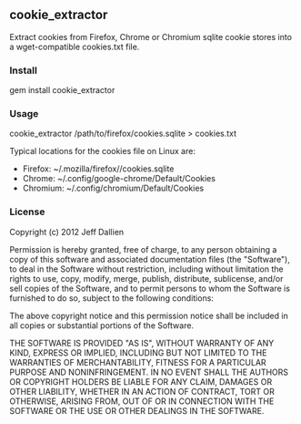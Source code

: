 cookie_extractor
----------------

Extract cookies from Firefox, Chrome or Chromium sqlite cookie stores into a wget-compatible cookies.txt file.

### Install ###

gem install cookie_extractor

### Usage ###

cookie_extractor /path/to/firefox/cookies.sqlite > cookies.txt

Typical locations for the cookies file on Linux are:

 * Firefox: ~/.mozilla/firefox/<profile directory>/cookies.sqlite
 * Chrome: ~/.config/google-chrome/Default/Cookies
 * Chromium: ~/.config/chromium/Default/Cookies

### License ###

Copyright (c) 2012 Jeff Dallien

Permission is hereby granted, free of charge, to any person obtaining a copy of this software and associated documentation files (the "Software"), to deal in the Software without restriction, including without limitation the rights to use, copy, modify, merge, publish, distribute, sublicense, and/or sell copies of the Software, and to permit persons to whom the Software is furnished to do so, subject to the following conditions:

The above copyright notice and this permission notice shall be included in all copies or substantial portions of the Software.

THE SOFTWARE IS PROVIDED "AS IS", WITHOUT WARRANTY OF ANY KIND, EXPRESS OR IMPLIED, INCLUDING BUT NOT LIMITED TO THE WARRANTIES OF MERCHANTABILITY, FITNESS FOR A PARTICULAR PURPOSE AND NONINFRINGEMENT. IN NO EVENT SHALL THE AUTHORS OR COPYRIGHT HOLDERS BE LIABLE FOR ANY CLAIM, DAMAGES OR OTHER LIABILITY, WHETHER IN AN ACTION OF CONTRACT, TORT OR OTHERWISE, ARISING FROM, OUT OF OR IN CONNECTION WITH THE SOFTWARE OR THE USE OR OTHER DEALINGS IN THE SOFTWARE.

